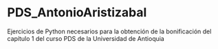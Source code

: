 # PDS_AntonioAristizabal
Ejercicios de Python necesarios para la obtención de la bonificación del capítulo 1 del curso PDS de la Universidad de Antioquia
